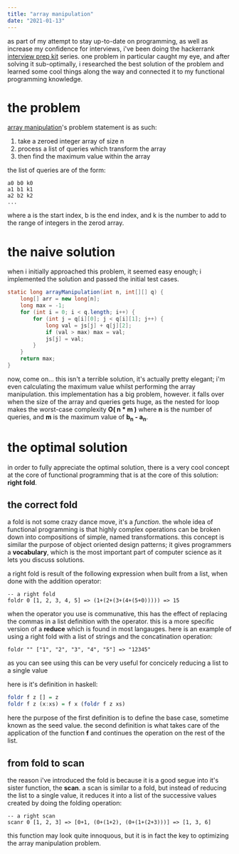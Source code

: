 ```yaml
---
title: "array manipulation"
date: "2021-01-13"
---
```


as part of my attempt to stay up-to-date on programming, as well as increase my confidence for interviews, i've been doing the hackerrank [interview prep kit](https://www.hackerrank.com/interview/interview-preparation-kit) series. one problem in particular caught my eye, and after solving it sub-optimally, i researched the best solution of the problem and learned some cool things along the way and connected it to my functional programming knowledge.

# the problem

[array manipulation](https://www.hackerrank.com/challenges/crush/problem)'s problem statement is as such:

1. take a zeroed integer array of size n
2. process a list of queries which transform the array
3. then find the maximum value within the array

the list of queries are of the form:

```
a0 b0 k0
a1 b1 k1
a2 b2 k2
...
```

where a is the start index, b is the end index, and k is the number to add to the range of integers in the zerod array.

# the naive solution

when i initially approached this problem, it seemed easy enough; i implemented the solution and passed the initial test cases.

```java
static long arrayManipulation(int n, int[][] q) {
    long[] arr = new long[n];
    long max = -1;
    for (int i = 0; i < q.length; i++) {
        for (int j = q[i][0]; j < q[i][1]; j++) {
            long val = js[j] + q[j][2];
            if (val > max) max = val;
            js[j] = val;
        }
    }
    return max;
}
```

now, come on... this isn't a terrible solution, it's actually pretty elegant; i'm even calculating the maximum value whilst performing the array manipulation. this implementation has a big problem, however. it falls over when the size of the array and queries gets huge, as the nested for loop makes the worst-case complexity **O( n * m )** where **n** is the number of queries, and **m** is the maximum value of **b<sub>n</sub> - a<sub>n</sub>**.

# the optimal solution

in order to fully appreciate the optimal solution, there is a very cool concept at the core of functional programming that is at the core of this solution: **right fold**.

## the correct fold

a fold is not some crazy dance move, it's a *function*. the whole idea of functional programming is that highly complex operations can be broken down into compositions of simple, named transformations. this concept is similar the purpose of object oriented design patterns; it gives programmers a **vocabulary**, which is the most important part of computer science as it lets you discuss solutions.

a right fold is result of the following expression when built from a list, when done with the addition operator:

```
-- a right fold
foldr 0 [1, 2, 3, 4, 5] => (1+(2+(3+(4+(5+0))))) => 15
```

when the operator you use is communative, this has the effect of replacing the commas in a list definition with the operator. this is a more specific version of a **reduce** which is found in most langauges. here is an example of using a right fold with a list of strings and the concatination operation:

```
foldr "" ["1", "2", "3", "4", "5"] => "12345"
```

as you can see using this can be very useful for concicely reducing a list to a single value

here is it's definition in haskell:

```haskell
foldr f z [] = z
foldr f z (x:xs) = f x (foldr f z xs)
```

here the purpose of the first definition is to define the base case, sometime known as the seed value. the second definition is what takes care of the application of the function **f** and continues the operation on the rest of the list.

## from fold to scan

the reason i've introduced the fold is because it is a good segue into it's sister function, the **scan**. a scan is similar to a fold, but instead of reducing the list to a single value, it reduces it into a list of the successive values created by doing the folding operation:

```
-- a right scan
scanr 0 [1, 2, 3] => [0+1, (0+(1+2), (0+(1+(2+3)))] => [1, 3, 6]
```

this function may look quite innoquous, but it is in fact the key to optimizing the array manipulation problem.
